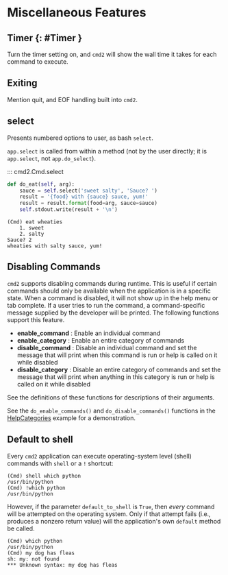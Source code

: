 # Miscellaneous Features

## Timer {: #Timer }

Turn the timer setting on, and `cmd2` will show the wall time it takes for each command to execute.

## Exiting

Mention quit, and EOF handling built into `cmd2`.

## select

Presents numbered options to user, as bash `select`.

`app.select` is called from within a method (not by the user directly; it is `app.select`, not
`app.do_select`).

::: cmd2.Cmd.select

```py
def do_eat(self, arg):
    sauce = self.select('sweet salty', 'Sauce? ')
    result = '{food} with {sauce} sauce, yum!'
    result = result.format(food=arg, sauce=sauce)
    self.stdout.write(result + '\n')
```

```text
(Cmd) eat wheaties
    1. sweet
    2. salty
Sauce? 2
wheaties with salty sauce, yum!
```

## Disabling Commands

`cmd2` supports disabling commands during runtime. This is useful if certain commands should only be
available when the application is in a specific state. When a command is disabled, it will not show
up in the help menu or tab complete. If a user tries to run the command, a command-specific message
supplied by the developer will be printed. The following functions support this feature.

- **enable_command** : Enable an individual command
- **enable_category** : Enable an entire category of commands
- **disable_command** : Disable an individual command and set the message that will print when this
  command is run or help is called on it while disabled
- **disable_category** : Disable an entire category of commands and set the message that will print
  when anything in this category is run or help is called on it while disabled

See the definitions of these functions for descriptions of their arguments.

See the `do_enable_commands()` and `do_disable_commands()` functions in the
[HelpCategories](https://github.com/python-cmd2/cmd2/blob/main/examples/help_categories.py) example
for a demonstration.

## Default to shell

Every `cmd2` application can execute operating-system level (shell) commands with `shell` or a `!`
shortcut:

    (Cmd) shell which python
    /usr/bin/python
    (Cmd) !which python
    /usr/bin/python

However, if the parameter `default_to_shell` is `True`, then _every_ command will be attempted on
the operating system. Only if that attempt fails (i.e., produces a nonzero return value) will the
application's own `default` method be called.

    (Cmd) which python
    /usr/bin/python
    (Cmd) my dog has fleas
    sh: my: not found
    *** Unknown syntax: my dog has fleas
